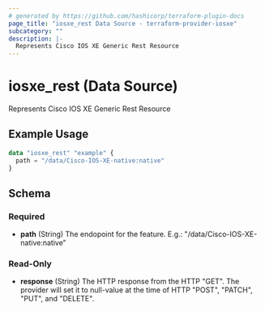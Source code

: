 ```yaml
---
# generated by https://github.com/hashicorp/terraform-plugin-docs
page_title: "iosxe_rest Data Source - terraform-provider-iosxe"
subcategory: ""
description: |-
  Represents Cisco IOS XE Generic Rest Resource
---
```


# iosxe_rest (Data Source)

Represents Cisco IOS XE Generic Rest Resource

## Example Usage

```terraform
data "iosxe_rest" "example" {
  path = "/data/Cisco-IOS-XE-native:native"
}
```

<!-- schema generated by tfplugindocs -->
## Schema

### Required

- **path** (String) The endopoint for the feature. E.g.: "/data/Cisco-IOS-XE-native:native"

### Read-Only

- **response** (String) The HTTP response from the HTTP "GET". The provider will set it to null-value at the time of HTTP "POST", "PATCH", "PUT", and "DELETE".


